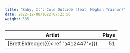 ```yaml
---
title: "Baby, It's Cold Outside (feat. Meghan Trainor)"
date: 2022-12-08/2022T07:23:56
weight: 535
---
```




 Artist | Plays 
----- | -----:
[Brett Eldredge]({{< ref "a412447">}}) | 51
